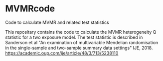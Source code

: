 # MVMRcode
Code to calculate MVMR and related test statistics

This repositary contains the code to calculate the MVMR heterogeneity Q statistic for a two exposure model. 
The test statistic is described in Sanderson et al "An examination of multivariable Mendelian randomisation in the single-sample and two-sample summary data settings" IJE, 2018.  https://academic.oup.com/ije/article/48/3/713/5238110
